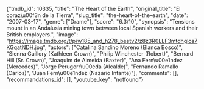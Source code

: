 {"tmdb_id": 10335, "title": "The Heart of the Earth", "original_title": "El coraz\u00f3n de la Tierra", "slug_title": "the-heart-of-the-earth", "date": "2007-03-17", "genre": ["Drame"], "score": "6.3/10", "synopsis": "Tensions mount in an Andalusia mining town between local Spanish workers and their British employers.", "image": "https://image.tmdb.org/t/p/w185_and_h278_bestv2/z8z3R0LLF3mtdhglos7KGqatNDH.jpg", "actors": ["Catalina Sandino Moreno (Blanca Bosco)", "Sienna Guillory (Kathleen Crown)", "Philip Winchester (Robert)", "Bernard Hill (Sr. Crown)", "Joaquim de Almeida (Baxter)", "Ana Fern\u00e1ndez (Mercedes)", "Jorge Perugorr\u00eda (Alcalde)", "Fernando Ramallo (Carlos)", "Juan Fern\u00e1ndez (Nazario Infante)"], "comments": [], "recommandations_id": [], "youtube_key": "notfound"}